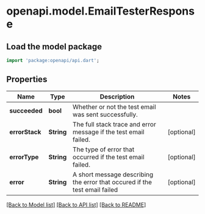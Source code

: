 # openapi.model.EmailTesterResponse

## Load the model package
```dart
import 'package:openapi/api.dart';
```

## Properties
Name | Type | Description | Notes
------------ | ------------- | ------------- | -------------
**succeeded** | **bool** | Whether or not the test email was sent successfully. | 
**errorStack** | **String** | The full stack trace and error message if the test email failed. | [optional] 
**errorType** | **String** | The type of error that occurred if the test email failed. | [optional] 
**error** | **String** | A short message describing the error that occured if the test email failed | [optional] 

[[Back to Model list]](../README.md#documentation-for-models) [[Back to API list]](../README.md#documentation-for-api-endpoints) [[Back to README]](../README.md)


